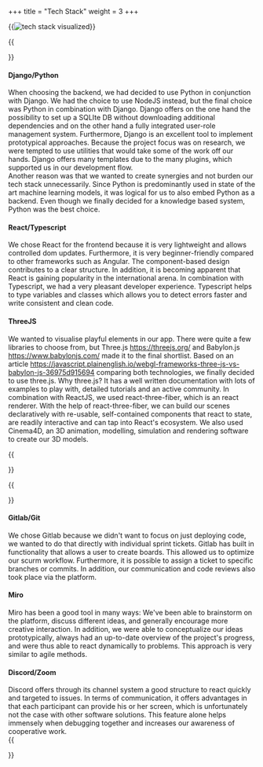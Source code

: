 +++
title = "Tech Stack"
weight = 3
+++

{{<image src="tech-stack-kiss.png" alt="tech stack visualized" caption="Our tech stack">}}

{{<section title="Tech Stack">}}
#### Django/Python
When choosing the backend, we had decided to use Python in conjunction with Django. We had the choice to use NodeJS instead, but the final choice was Python in combination with Django. Django offers on the one hand the possibility to set up a SQLIte DB without downloading additional dependencies and on the other hand a fully integrated user-role management system. Furthermore, Django is an excellent tool to implement prototypical approaches. Because the project focus was on research, we were tempted to use utilities that would take some of the work off our hands. Django offers many templates due to the many plugins, which supported us in our development flow.     
Another reason was that we wanted to create synergies and not burden our tech stack unnecessarily. Since Python is predominantly used in state of the art machine learning models, it was logical for us to also embed Python as a backend. Even though we finally decided for a knowledge based system, Python was the best choice.

#### React/Typescript
We chose React for the frontend because it is very lightweight and allows controlled dom updates. Furthermore, it is very beginner-friendly compared to other frameworks such as Angular. The component-based design contributes to a clear structure. In addition, it is becoming apparent that React is gaining popularity in the international arena. In combination with Typescript, we had a very pleasant developer experience. Typescript helps to type variables and classes which allows you to detect errors faster and write consistent and clean code.


#### ThreeJS
We wanted to visualise playful elements in our app. There were quite a few libraries to choose from, but Three.js https://threejs.org/ and Babylon.js https://www.babylonjs.com/ made it to the final shortlist. Based on an article https://javascript.plainenglish.io/webgl-frameworks-three-js-vs-babylon-js-36975d915694 comparing both technologies, we finally decided to use three.js. Why three.js? It has a well written documentation with lots of examples to play with, detailed tutorials and an active community.  In combination with ReactJS, we used react-three-fiber, which is an react renderer. With the help of react-three-fiber, we can build our scenes declaratively with re-usable, self-contained components that react to state, are readily interactive and can tap into React's ecosystem.
We also used Cinema4D, an 3D animation, modelling, simulation and rendering software to create our 3D models.

{{</section>}}

{{<section title="Development Tools">}}
#### Gitlab/Git
We chose Gitlab because we didn't want to focus on just deploying code, we wanted to do that directly with individual sprint tickets. Gitlab has built in functionality that allows a user to create boards. This allowed us to optimize our scurm workflow. Furthermore, it is possible to assign a ticket to specific branches or commits. In addition, our communication and code reviews also took place via the platform.  

#### Miro
Miro has been a good tool in many ways:
 We've been able to brainstorm on the platform, discuss different ideas, and generally encourage more creative interaction. In addition, we were able to conceptualize our ideas prototypically, always had an up-to-date overview of the project's progress, and were thus able to react dynamically to problems. This approach is very similar to agile methods. 

#### Discord/Zoom
Discord offers through its channel system a good structure to react quickly and targeted to issues. In terms of communication, it offers advantages in that each participant can provide his or her screen, which is unfortunately not the case with other software solutions. This feature alone helps immensely when debugging together and increases our awareness of cooperative work.  
{{</section>}}
